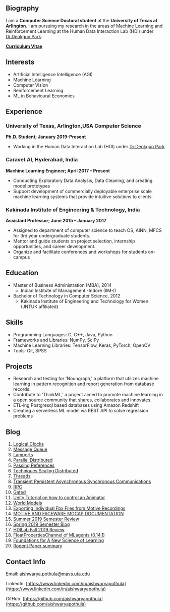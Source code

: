 ## Biography

I am a **Computer Science Doctoral student** at the **University of Texas at Arlington**. I am pursuing my research in the areas of Machine Learning and Reinforcement Learning at the Human Data Interaction Lab (HDI) under [Dr.Deokgun Park](http://crystal.uta.edu/~park/).

**[Curriculum Vitae](http://aishwarya.io/Aishwarya_CV.pdf)**

## Interests

- Artificial Intelligence Intelligence (AGI)
- Machine Learning
- Computer Vision
- Reinforcement Learning
- ML in Behavioural Economics

## Experience

### University of Texas, Arlington,USA Computer Science

**Ph.D. Student; January 2019-Present**

- Working in the Human Data Interaction Lab (HDI) under [Dr.Deokgun Park](http://crystal.uta.edu/~park/)

### Caravel.AI, Hyderabad, India

**Machine Learning Engineer; April 2017 – Present**

- Conducting Exploratory Data Analysis, Data Cleaning, and creating model prototypes
- Support development of commercially deployable enterprise scale machine learning systems that provide intuitive solutions to clients.

### Kakinada Institute of Engineering & Technology, India

**Assistant Professor; June 2015 – January 2017**

- Assigned to department of computer science to teach OS, AINN, MFCS for 3rd year undergraduate students.
- Mentor and guide students on project selection, internship opportunities, and career development.
- Organize and facilitate conferences and workshops for students on-campus

## Education

- Master of Business Administration (MBA), 2014
  - Indian Institute of Management -Indore (IIM-I)
- Bachelor of Technology in Computer Science, 2012
  - Kakinada Institute of Engineering and Technology for Women (JNTUK affiliated)

## Skills

- Programming Languages: C, C++, Java, Python
- Frameworks and Libraries: NumPy, SciPy
- Machine Learning Libraries: TensorFlow, Keras, PyTorch, OpenCV
- Tools: Git, SPSS

## Projects

- Research and testing for 'Noungraph,' a platform that utilizes machine learning in pattern recognition and report generation from database records.
- Contribute to 'ThinkML,' a project aimed to promote machine learning in a open source community that shares, collaborates and innovates.
- ETL-ing Postgresql based databases using Amazon Redshift
- Creating a serverless ML model via REST API to solve regression problems

## Blog

<ol>
 <li><a href="logical-clocks">Logical Clocks</a></li>
  <li><a href="message-queue">Message Queue</a></li>
 <li><a href="lamports">Lamports</a></li>
 <li><a href="parallel-distributed">Parallel Distributed</a></li>
 <li><a href="passing-references">Passing References</a></li>
 <li><a href="techniques-scaling-distributed">Techniques Scaling Distributed</a></li>
  <li><a href="threads">Threads</a></li>
  <li><a href="transient-persistent-asynchronous-synchronous-communications">Transient Persistent Asynchronous Synchronous Communications</a></li>
   <li><a href="rpc">RPC</a></li>
  <li><a href="gated">Gated</a></li>
  <li><a href="unity-control-an-animator">Unity Tutorial on how to control an Animator</a></li>
  <li><a href="world-models">World Models</a></li>

  <li><a href="exporting-individual-fbx-files-from-motive-recordings">Exporting Individual Fbx Files from Motive Recordings</a></li>
  <li><a href="motive-and-faceware-mocap-documentation">MOTIVE AND FACEWARE MOCAP DOCUMENTATION</a></li>
  <li><a href="summer-2019-remester-review">Summer 2019 Semester Review</a></li>
  <li><a href="spring-2019-semester-blog">Spring 2019 Semester Blog</a></li>
  
  <li><a href="hdilab-fall-2019-review">HDILab Fall 2019 Review</a></li>
  <li><a href="floatpropertieschannel-of-mlagents(0.14.1)">FloatPropertiesChannel of MLagents (0.14.1)</a></li>
  <li><a href="foundations-of-new-learning-science-summary">Foundations for A New Science of Learning</a></li>
  <li><a href="rodent-paper-summary">Rodent Paper summary</a></li>
</ol>

## Contact Info

Email: <a href="mailto:aishwarya.pothula@mavs.uta.edu">aishwarya.pothula@mavs.uta.edu</a>

LinkedIn: [https://www.linkedin.com/in/aishwaryapothula](https://www.linkedin.com/in/aishwaryapothula)

GitHub: [https://github.com/aishwaryapothula](https://github.com/aishwaryapothula)
